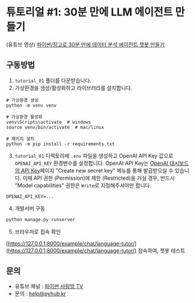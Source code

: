 # 튜토리얼 #1: 30분 만에 LLM 에이전트 만들기

(유튜브 영상) [파이썬/장고로 30분 만에 데이터 분석 에이전트 챗봇 만들기](https://www.youtube.com/watch?v=10Fp78n3jSw)

## 구동방법

1. `tutorial_01` 폴더를 다운받습니다.
2. 가상환경을 생성/활성화하고 라이브러리를 설치합니다.

```
# 가상환경 생성
python -m venv venv

# 가상환경 활성화
venv\Scripts\activate  # windows
source venv/bin/activate  # mac/linux

# 패키지 설치
python -m pip install -r requirements.txt
```

3. `tutorial_01` 디렉토리에 `.env` 파일을 생성하고 OpenAI API Key 값으로 `OPENAI_API_KEY` 환경변수를 설정합니다. OpenAI API Key는 [OpenAI 대시보드의 API Key](https://platform.openai.com/api-keys)페이지 "Create new secret key" 메뉴를 통해 발급받으실 수 있습니다. 이때 API 권한 (Permission)에 제한 (Restricted)을 거실 경우, 반드시 "Model capabilities" 권한은 `Write`로 지정해주셔야만 합니다.

```.env
OPENAI_API_KEY=...
```

4. 개발서버 구동

```sh
python manage.py runserver
```

5. 브라우저로 접속 확인

[https://127.0.0.1:8000/example/chat/language-tutor/](https://127.0.0.1:8000/example/chat/language-tutor/) 접속하여, 챗봇 테스트

## 문의

+ 유튜브 채널 : [파이썬 사랑방 TV](https://www.youtube.com/@pyhub-kr)
+ 문의 : help@pyhub.kr
